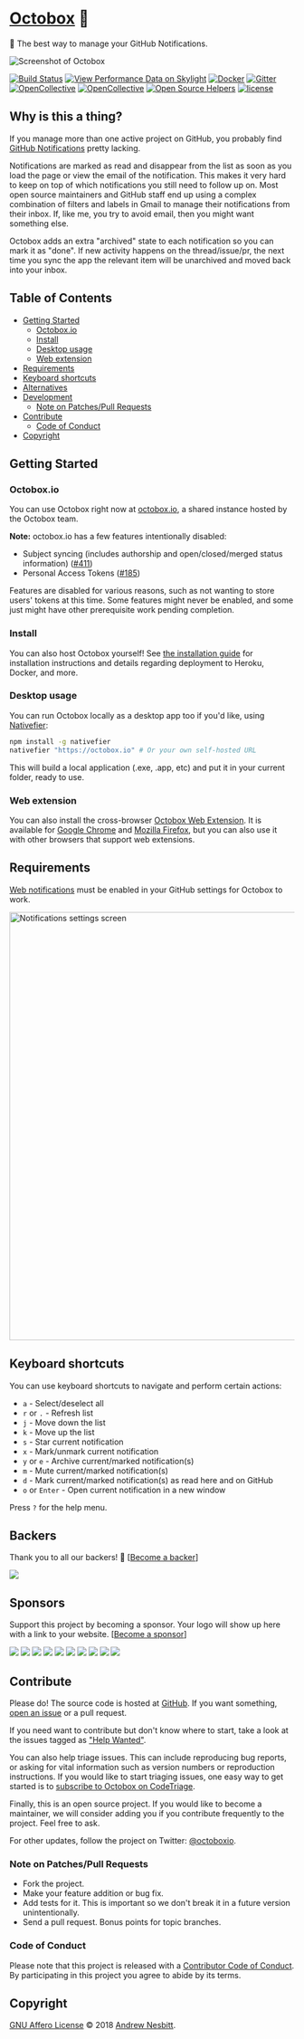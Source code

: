 # [Octobox](https://octobox.io) &#128238;

:postbox: The best way to manage your GitHub Notifications.

![Screenshot of  Octobox](app/assets/images/screenshot.png)

[![Build Status](https://travis-ci.org/octobox/octobox.svg?branch=master)](https://travis-ci.org/octobox/octobox)
[![View Performance Data on Skylight](https://badges.skylight.io/status/eLvcBBdLmV6k.svg)](https://oss.skylight.io/app/applications/eLvcBBdLmV6k)
[![Docker](https://img.shields.io/docker/pulls/octoboxio/octobox.svg)](https://hub.docker.com/r/octoboxio/octobox/)
[![Gitter](https://img.shields.io/gitter/room/octobox/octobox.svg)](https://gitter.im/octobox/octobox)
[![OpenCollective](https://opencollective.com/octobox/backers/badge.svg)](#backers)
[![OpenCollective](https://opencollective.com/octobox/sponsors/badge.svg)](#sponsors)
[![Open Source Helpers](https://www.codetriage.com/andrew/github-inbox/badges/users.svg)](https://www.codetriage.com/andrew/github-inbox)
[![license](https://img.shields.io/github/license/octobox/octobox.svg)](LICENSE.txt)

## Why is this a thing?

If you manage more than one active project on GitHub, you probably find [GitHub Notifications](https://github.com/notifications) pretty lacking.

Notifications are marked as read and disappear from the list as soon as you load the page or view the email of the notification. This makes it very hard to keep on top of which notifications you still need to follow up on. Most open source maintainers and GitHub staff end up using a complex combination of filters and labels in Gmail to manage their notifications from their inbox. If, like me, you try to avoid email, then you might want something else.

Octobox adds an extra "archived" state to each notification so you can mark it as "done". If new activity happens on the thread/issue/pr, the next time you sync the app the relevant item will be unarchived and moved back into your inbox.

## Table of Contents

- [Getting Started](#getting-started)
	- [Octobox.io](#octoboxio)
	- [Install](#install)
	- [Desktop usage](#desktop-usage)
	- [Web extension](#web-extension)
- [Requirements](#requirements)
- [Keyboard shortcuts](#keyboard-shortcuts)
- [Alternatives](#alternatives)
- [Development](#development)
	- [Note on Patches/Pull Requests](#note-on-patchespull-requests)
- [Contribute](#contribute)
	- [Code of Conduct](#code-of-conduct)
- [Copyright](#copyright)

## Getting Started

### Octobox.io

You can use Octobox right now at [octobox.io](https://octobox.io), a shared instance hosted by the Octobox team.

**Note:** octobox.io has a few features intentionally disabled:

* Subject syncing (includes authorship and open/closed/merged status information) ([#411](https://github.com/octobox/octobox/pull/411))
* Personal Access Tokens ([#185](https://github.com/octobox/octobox/pull/185))

Features are disabled for various reasons, such as not wanting to store users' tokens at this time.
Some features might never be enabled, and some just might have other prerequisite work pending completion.

### Install

You can also host Octobox yourself! See [the installation guide](docs/INSTALLATION.md)
for installation instructions and details regarding deployment to Heroku, Docker, and more.

### Desktop usage

You can run Octobox locally as a desktop app too if you'd like, using [Nativefier](https://www.npmjs.com/package/nativefier):

```bash
npm install -g nativefier
nativefier "https://octobox.io" # Or your own self-hosted URL
```

This will build a local application (.exe, .app, etc) and put it in your current folder, ready to use.

### Web extension

You can also install the cross-browser [Octobox Web Extension](https://github.com/tfrommen/octobox-web-extension). It is available for [Google Chrome](https://chrome.google.com/webstore/detail/octobox-web-extension/efhkcafmbonnomnimilnephjgeccffdn) and [Mozilla Firefox](https://addons.mozilla.org/en-US/firefox/addon/octobox-web-extension/), but you can also use it with other browsers that support web extensions.

## Requirements

[Web notifications](https://github.com/settings/notifications) must be enabled in your GitHub settings for Octobox to work.

<img width="757" alt="Notifications settings screen" src="https://cloud.githubusercontent.com/assets/1060/21509954/3a01794c-cc86-11e6-9bbc-9b33b55f85d1.png">

## Keyboard shortcuts

You can use keyboard shortcuts to navigate and perform certain actions:

 - `a` - Select/deselect all
 - `r` or `.` - Refresh list
 - `j` - Move down the list
 - `k` - Move up the list
 - `s` - Star current notification
 - `x` - Mark/unmark current notification
 - `y` or `e` - Archive current/marked notification(s)
 - `m` - Mute current/marked notification(s)
 - `d` - Mark current/marked notification(s) as read here and on GitHub
 - `o` or `Enter` - Open current notification in a new window

Press `?` for the help menu.

## Backers
Thank you to all our backers! 🙏 [[Become a backer](https://opencollective.com/octobox#backer)]

<a href="https://opencollective.com/octobox#backers" target="_blank"><img src="https://opencollective.com/octobox/backers.svg?width=890"></a>

## Sponsors

Support this project by becoming a sponsor. Your logo will show up here with a link to your website. [[Become a sponsor](https://opencollective.com/octobox#sponsor)]

<a href="https://opencollective.com/octobox/sponsor/0/website" target="_blank"><img src="https://opencollective.com/octobox/sponsor/0/avatar.svg"></a>
<a href="https://opencollective.com/octobox/sponsor/1/website" target="_blank"><img src="https://opencollective.com/octobox/sponsor/1/avatar.svg"></a>
<a href="https://opencollective.com/octobox/sponsor/2/website" target="_blank"><img src="https://opencollective.com/octobox/sponsor/2/avatar.svg"></a>
<a href="https://opencollective.com/octobox/sponsor/3/website" target="_blank"><img src="https://opencollective.com/octobox/sponsor/3/avatar.svg"></a>
<a href="https://opencollective.com/octobox/sponsor/4/website" target="_blank"><img src="https://opencollective.com/octobox/sponsor/4/avatar.svg"></a>
<a href="https://opencollective.com/octobox/sponsor/5/website" target="_blank"><img src="https://opencollective.com/octobox/sponsor/5/avatar.svg"></a>
<a href="https://opencollective.com/octobox/sponsor/6/website" target="_blank"><img src="https://opencollective.com/octobox/sponsor/6/avatar.svg"></a>
<a href="https://opencollective.com/octobox/sponsor/7/website" target="_blank"><img src="https://opencollective.com/octobox/sponsor/7/avatar.svg"></a>
<a href="https://opencollective.com/octobox/sponsor/8/website" target="_blank"><img src="https://opencollective.com/octobox/sponsor/8/avatar.svg"></a>
<a href="https://opencollective.com/octobox/sponsor/9/website" target="_blank"><img src="https://opencollective.com/octobox/sponsor/9/avatar.svg"></a>

## Contribute

Please do! The source code is hosted at [GitHub](https://github.com/octobox/octobox). If you want something, [open an issue](https://github.com/octobox/octobox/issues/new) or a pull request.

If you need want to contribute but don't know where to start, take a look at the issues tagged as ["Help Wanted"](https://github.com/octobox/octobox/issues?q=is%3Aopen+is%3Aissue+label%3A%22help+wanted%22).

You can also help triage issues. This can include reproducing bug reports, or asking for vital information such as version numbers or reproduction instructions. If you would like to start triaging issues, one easy way to get started is to [subscribe to Octobox on CodeTriage](https://www.codetriage.com/octobox/octobox).

Finally, this is an open source project. If you would like to become a maintainer, we will consider adding you if you contribute frequently to the project. Feel free to ask.

For other updates, follow the project on Twitter: [@octoboxio](https://twitter.com/octoboxio).

### Note on Patches/Pull Requests

 * Fork the project.
 * Make your feature addition or bug fix.
 * Add tests for it. This is important so we don't break it in a future version unintentionally.
 * Send a pull request. Bonus points for topic branches.

### Code of Conduct

Please note that this project is released with a [Contributor Code of Conduct](docs/CODE_OF_CONDUCT.md). By participating in this project you agree to abide by its terms.

## Copyright

[GNU Affero License](LICENSE.txt) © 2018 [Andrew Nesbitt](https://github.com/andrew).
